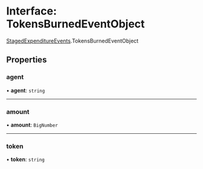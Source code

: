 # Interface: TokensBurnedEventObject

[StagedExpenditureEvents](../modules/StagedExpenditureEvents.md).TokensBurnedEventObject

## Properties

### agent

• **agent**: `string`

___

### amount

• **amount**: `BigNumber`

___

### token

• **token**: `string`
